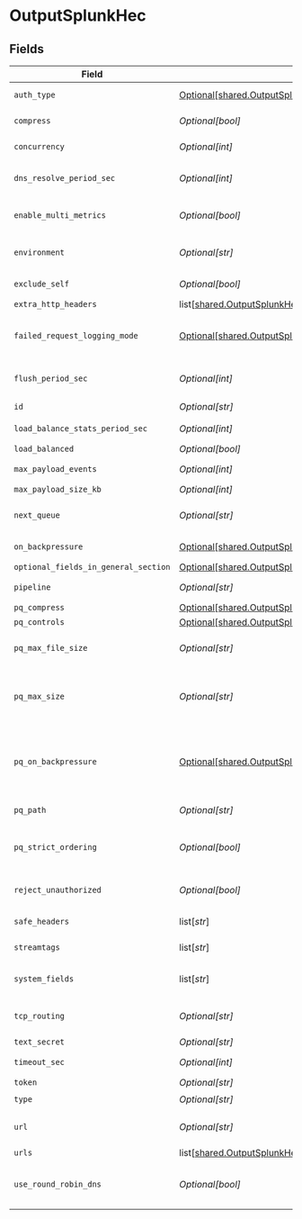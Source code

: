 # OutputSplunkHec


## Fields

| Field                                                                                                                                                                                                                                            | Type                                                                                                                                                                                                                                             | Required                                                                                                                                                                                                                                         | Description                                                                                                                                                                                                                                      |
| ------------------------------------------------------------------------------------------------------------------------------------------------------------------------------------------------------------------------------------------------ | ------------------------------------------------------------------------------------------------------------------------------------------------------------------------------------------------------------------------------------------------ | ------------------------------------------------------------------------------------------------------------------------------------------------------------------------------------------------------------------------------------------------ | ------------------------------------------------------------------------------------------------------------------------------------------------------------------------------------------------------------------------------------------------ |
| `auth_type`                                                                                                                                                                                                                                      | [Optional[shared.OutputSplunkHecAuthenticationMethod]](undefined/models/shared/outputsplunkhecauthenticationmethod.md)                                                                                                                           | :heavy_minus_sign:                                                                                                                                                                                                                               | Enter a token directly, or provide a secret referencing a token                                                                                                                                                                                  |
| `compress`                                                                                                                                                                                                                                       | *Optional[bool]*                                                                                                                                                                                                                                 | :heavy_minus_sign:                                                                                                                                                                                                                               | Whether to compress the payload body before sending.                                                                                                                                                                                             |
| `concurrency`                                                                                                                                                                                                                                    | *Optional[int]*                                                                                                                                                                                                                                  | :heavy_minus_sign:                                                                                                                                                                                                                               | Maximum number of ongoing requests before blocking.                                                                                                                                                                                              |
| `dns_resolve_period_sec`                                                                                                                                                                                                                         | *Optional[int]*                                                                                                                                                                                                                                  | :heavy_minus_sign:                                                                                                                                                                                                                               | Re-resolve any hostnames every this many seconds and pick up destinations from A records.                                                                                                                                                        |
| `enable_multi_metrics`                                                                                                                                                                                                                           | *Optional[bool]*                                                                                                                                                                                                                                 | :heavy_minus_sign:                                                                                                                                                                                                                               | Output metrics in multiple-metric format, supported in Splunk 8.0 and above to allow multiple metrics in a single event.                                                                                                                         |
| `environment`                                                                                                                                                                                                                                    | *Optional[str]*                                                                                                                                                                                                                                  | :heavy_minus_sign:                                                                                                                                                                                                                               | Optionally, enable this config only on a specified Git branch. If empty, will be enabled everywhere.                                                                                                                                             |
| `exclude_self`                                                                                                                                                                                                                                   | *Optional[bool]*                                                                                                                                                                                                                                 | :heavy_minus_sign:                                                                                                                                                                                                                               | Exclude all IPs of the current host from the list of any resolved hostnames.                                                                                                                                                                     |
| `extra_http_headers`                                                                                                                                                                                                                             | list[[shared.OutputSplunkHecExtraHTTPHeaders](undefined/models/shared/outputsplunkhecextrahttpheaders.md)]                                                                                                                                       | :heavy_minus_sign:                                                                                                                                                                                                                               | Headers to add to all events.                                                                                                                                                                                                                    |
| `failed_request_logging_mode`                                                                                                                                                                                                                    | [Optional[shared.OutputSplunkHecFailedRequestLoggingMode]](undefined/models/shared/outputsplunkhecfailedrequestloggingmode.md)                                                                                                                   | :heavy_minus_sign:                                                                                                                                                                                                                               | Determines which data should be logged when a request fails. Defaults to None.  All headers are redacted by default, except those listed under `Safe Headers`.                                                                                   |
| `flush_period_sec`                                                                                                                                                                                                                               | *Optional[int]*                                                                                                                                                                                                                                  | :heavy_minus_sign:                                                                                                                                                                                                                               | Maximum time between requests. Small values could cause the payload size to be smaller than the configured Max body size.                                                                                                                        |
| `id`                                                                                                                                                                                                                                             | *Optional[str]*                                                                                                                                                                                                                                  | :heavy_check_mark:                                                                                                                                                                                                                               | Unique ID for this output                                                                                                                                                                                                                        |
| `load_balance_stats_period_sec`                                                                                                                                                                                                                  | *Optional[int]*                                                                                                                                                                                                                                  | :heavy_minus_sign:                                                                                                                                                                                                                               | How far back in time to keep traffic stats for load balancing purposes.                                                                                                                                                                          |
| `load_balanced`                                                                                                                                                                                                                                  | *Optional[bool]*                                                                                                                                                                                                                                 | :heavy_minus_sign:                                                                                                                                                                                                                               | Use load-balanced destinations                                                                                                                                                                                                                   |
| `max_payload_events`                                                                                                                                                                                                                             | *Optional[int]*                                                                                                                                                                                                                                  | :heavy_minus_sign:                                                                                                                                                                                                                               | Max number of events to include in the request body. Default is 0 (unlimited).                                                                                                                                                                   |
| `max_payload_size_kb`                                                                                                                                                                                                                            | *Optional[int]*                                                                                                                                                                                                                                  | :heavy_minus_sign:                                                                                                                                                                                                                               | Maximum size, in KB, of the request body.                                                                                                                                                                                                        |
| `next_queue`                                                                                                                                                                                                                                     | *Optional[str]*                                                                                                                                                                                                                                  | :heavy_minus_sign:                                                                                                                                                                                                                               | In the Splunk app, define which Splunk processing queue to send the events after HEC processing.                                                                                                                                                 |
| `on_backpressure`                                                                                                                                                                                                                                | [Optional[shared.OutputSplunkHecBackpressureBehavior]](undefined/models/shared/outputsplunkhecbackpressurebehavior.md)                                                                                                                           | :heavy_minus_sign:                                                                                                                                                                                                                               | Whether to block, drop, or queue events when all receivers are exerting backpressure.                                                                                                                                                            |
| `optional_fields_in_general_section`                                                                                                                                                                                                             | [Optional[shared.OutputSplunkHecOptionalFieldsInGeneralSection]](undefined/models/shared/outputsplunkhecoptionalfieldsingeneralsection.md)                                                                                                       | :heavy_minus_sign:                                                                                                                                                                                                                               | N/A                                                                                                                                                                                                                                              |
| `pipeline`                                                                                                                                                                                                                                       | *Optional[str]*                                                                                                                                                                                                                                  | :heavy_minus_sign:                                                                                                                                                                                                                               | Pipeline to process data before sending out to this output.                                                                                                                                                                                      |
| `pq_compress`                                                                                                                                                                                                                                    | [Optional[shared.OutputSplunkHecCompression]](undefined/models/shared/outputsplunkheccompression.md)                                                                                                                                             | :heavy_minus_sign:                                                                                                                                                                                                                               | Codec to use to compress the persisted data.                                                                                                                                                                                                     |
| `pq_controls`                                                                                                                                                                                                                                    | [Optional[shared.OutputSplunkHecPqControls]](undefined/models/shared/outputsplunkhecpqcontrols.md)                                                                                                                                               | :heavy_minus_sign:                                                                                                                                                                                                                               | N/A                                                                                                                                                                                                                                              |
| `pq_max_file_size`                                                                                                                                                                                                                               | *Optional[str]*                                                                                                                                                                                                                                  | :heavy_minus_sign:                                                                                                                                                                                                                               | The maximum size to store in each queue file before closing and optionally compressing (KB, MB, etc.).                                                                                                                                           |
| `pq_max_size`                                                                                                                                                                                                                                    | *Optional[str]*                                                                                                                                                                                                                                  | :heavy_minus_sign:                                                                                                                                                                                                                               | The maximum amount of disk space the queue is allowed to consume. Once reached, the system stops queueing and applies the fallback Queue-full behavior. Enter a numeral with units of KB, MB, etc.                                               |
| `pq_on_backpressure`                                                                                                                                                                                                                             | [Optional[shared.OutputSplunkHecQueueFullBehavior]](undefined/models/shared/outputsplunkhecqueuefullbehavior.md)                                                                                                                                 | :heavy_minus_sign:                                                                                                                                                                                                                               | Whether to block or drop events when the queue is exerting backpressure (full capacity or low disk). 'Block' is the same behavior as non-PQ blocking. 'Drop new data' throws away incoming data, while leaving the contents of the PQ unchanged. |
| `pq_path`                                                                                                                                                                                                                                        | *Optional[str]*                                                                                                                                                                                                                                  | :heavy_minus_sign:                                                                                                                                                                                                                               | The location for the persistent queue files. To this field's value, the system will append: /<worker-id>/<output-id>.                                                                                                                            |
| `pq_strict_ordering`                                                                                                                                                                                                                             | *Optional[bool]*                                                                                                                                                                                                                                 | :heavy_minus_sign:                                                                                                                                                                                                                               | Toggle this off to forward new events to receiver(s) before queue is flushed. Otherwise, default drain behavior is FIFO (first in, first out).                                                                                                   |
| `reject_unauthorized`                                                                                                                                                                                                                            | *Optional[bool]*                                                                                                                                                                                                                                 | :heavy_minus_sign:                                                                                                                                                                                                                               | Reject certs that are not authorized by a CA in the CA certificate path, or by another trusted CA (e.g., the system's CA). Defaults to No.                                                                                                       |
| `safe_headers`                                                                                                                                                                                                                                   | list[*str*]                                                                                                                                                                                                                                      | :heavy_minus_sign:                                                                                                                                                                                                                               | List of headers that are safe to log in plain text.                                                                                                                                                                                              |
| `streamtags`                                                                                                                                                                                                                                     | list[*str*]                                                                                                                                                                                                                                      | :heavy_minus_sign:                                                                                                                                                                                                                               | Add tags for filtering and grouping in @{product}.                                                                                                                                                                                               |
| `system_fields`                                                                                                                                                                                                                                  | list[*str*]                                                                                                                                                                                                                                      | :heavy_minus_sign:                                                                                                                                                                                                                               | Set of fields to automatically add to events using this output. E.g.: cribl_pipe, c*. Wildcards supported.                                                                                                                                       |
| `tcp_routing`                                                                                                                                                                                                                                    | *Optional[str]*                                                                                                                                                                                                                                  | :heavy_minus_sign:                                                                                                                                                                                                                               | In the Splunk app, set the value of _TCP_ROUTING for events that do not have _ctrl._TCP_ROUTING set.                                                                                                                                             |
| `text_secret`                                                                                                                                                                                                                                    | *Optional[str]*                                                                                                                                                                                                                                  | :heavy_minus_sign:                                                                                                                                                                                                                               | Select (or create) a stored text secret                                                                                                                                                                                                          |
| `timeout_sec`                                                                                                                                                                                                                                    | *Optional[int]*                                                                                                                                                                                                                                  | :heavy_minus_sign:                                                                                                                                                                                                                               | Amount of time, in seconds, to wait for a request to complete before aborting it.                                                                                                                                                                |
| `token`                                                                                                                                                                                                                                          | *Optional[str]*                                                                                                                                                                                                                                  | :heavy_minus_sign:                                                                                                                                                                                                                               | Splunk HEC authentication token                                                                                                                                                                                                                  |
| `type`                                                                                                                                                                                                                                           | *Optional[str]*                                                                                                                                                                                                                                  | :heavy_check_mark:                                                                                                                                                                                                                               | N/A                                                                                                                                                                                                                                              |
| `url`                                                                                                                                                                                                                                            | *Optional[str]*                                                                                                                                                                                                                                  | :heavy_minus_sign:                                                                                                                                                                                                                               | URL to a Splunk HEC endpoint to send events to, e.g., http://localhost:8088/services/collector/event                                                                                                                                             |
| `urls`                                                                                                                                                                                                                                           | list[[shared.OutputSplunkHecUrls](undefined/models/shared/outputsplunkhecurls.md)]                                                                                                                                                               | :heavy_minus_sign:                                                                                                                                                                                                                               | N/A                                                                                                                                                                                                                                              |
| `use_round_robin_dns`                                                                                                                                                                                                                            | *Optional[bool]*                                                                                                                                                                                                                                 | :heavy_minus_sign:                                                                                                                                                                                                                               | Enable to use round-robin DNS lookup. When a DNS server returns multiple addresses, this will cause Stream to cycle through them in the order returned.                                                                                          |